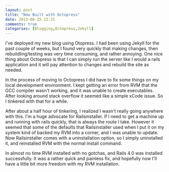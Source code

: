 ```yaml
---
layout: post
title: "Now Built with Octopress"
date: 2013-06-25 22:31
comments: true
categories: [Blogging,Octopress,Jekyll]
---
```

I've deployed my new blog using Otopress. I had been using Jekyll for the past couple of weeks, but I found very quickly that making changes, then rebuildling/testing was very time consuming, and rather annoying. One nice thing about Octopress is that I can simply run the server like I would a rails application and it will pay attention to changes and rebuild the site as needed.
<!--more-->
In the process of moving to Octopress I did have to fix some things on my local development environment. I kept getting an error from RVM that the GCC compiler wasn't working, and it was unable to create executables. After looking around stack overflow it seemed like a simple xCode issue. So I tinkered with that for a while.

After about a half hour of tinkering, I realized I wasn't really going anywhere with this. I'm a huge advocate for Railsinstaller. If I need to get a machine up and running with rails quickly, that is always the route I take. However it seemed that some of the defaults that Railsinstaller used when I put it on my system kind of backed my RVM into a corner, and I was unable to update. Now Railsinstaller comes with a uninstallation option, so I simply uninstalled it, and reinstalled RVM with the normal install command. 

In almost no time RVM installed with no gotchas, and Rails 4.0 was installed successfully. It was a rather quick and painless fix, and hopefully now I'll have a little bit more freedom with my RVM installation.